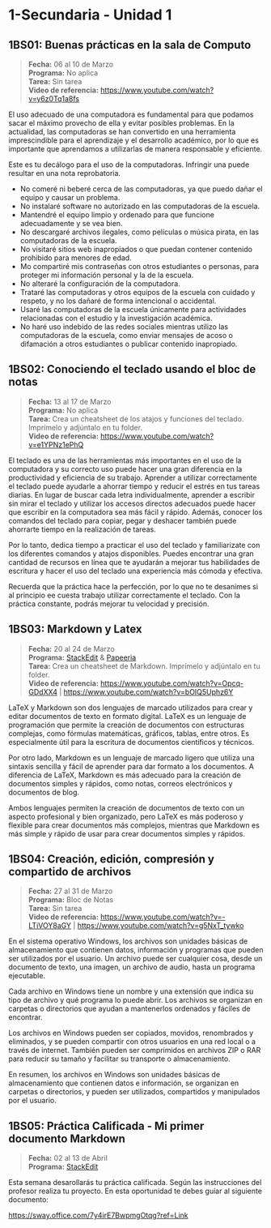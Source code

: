 # 1-Secundaria - Unidad 1

## 1BS01: Buenas prácticas en la sala de Computo

> **Fecha:** 06 al 10 de Marzo<br>**Programa:** No aplica <br>**Tarea:** Sin tarea <br>**Video de referencia:** https://www.youtube.com/watch?v=y6z0Tq1a8fs

El uso adecuado de una computadora es fundamental para que podamos sacar el máximo provecho de ella y evitar posibles problemas. En la actualidad, las computadoras se han convertido en una herramienta imprescindible para el aprendizaje y el desarrollo académico, por lo que es importante que aprendamos a utilizarlas de manera responsable y eficiente.

Este es tu decálogo para el uso de la computadoras. Infringir una puede resultar en una nota reprobatoria.

- No comeré ni beberé cerca de las computadoras, ya que puedo dañar el equipo y causar un problema.
- No instalaré software no autorizado en las computadoras de la escuela.
- Mantendré el equipo limpio y ordenado para que funcione adecuadamente y se vea bien.
- No descargaré archivos ilegales, como películas o música pirata, en las computadoras de la escuela.
- No visitaré sitios web inapropiados o que puedan contener contenido prohibido para menores de edad.
- Mo compartiré mis contraseñas con otros estudiantes o personas, para proteger mi información personal y la de la escuela.
- No alteraré la configuración de la computadora.
- Trataré las computadoras y otros equipos de la escuela con cuidado y respeto, y no los dañaré de forma intencional o accidental.
- Usaré las computadoras de la escuela únicamente para actividades relacionadas con el estudio y la investigación académica.
- No haré uso indebido de las redes sociales mientras utilizo las computadoras de la escuela, como enviar mensajes de acoso o difamación a otros estudiantes o publicar contenido inapropiado.


## 1BS02: Conociendo el teclado usando el bloc de notas

> **Fecha:** 13 al 17 de Marzo<br>**Programa:** No aplica <br>**Tarea:** Crea un cheatsheet de los atajos y funciones del teclado. Imprímelo y adjúntalo en tu folder.  <br>**Video de referencia:** https://www.youtube.com/watch?v=e1YPNz1ePhQ

El teclado es una de las herramientas más importantes en el uso de la computadora y su correcto uso puede hacer una gran diferencia en la productividad y eficiencia de su trabajo. Aprender a utilizar correctamente el teclado puede ayudarle a ahorrar tiempo y reducir el estrés en tus tareas diarias.
En lugar de buscar cada letra individualmente, aprender a escribir sin mirar el teclado y utilizar los accesos directos adecuados puede hacer que escribir en la computadora sea más fácil y rápido. Además, conocer los comandos del teclado para copiar, pegar y deshacer también puede ahorrarte tiempo en la realización de tareas.

Por lo tanto, dedica tiempo a practicar el uso del teclado y familiarizate con los diferentes comandos y atajos disponibles. Puedes encontrar una gran cantidad de recursos en línea que te ayudarán a mejorar tus habilidades de escritura y hacer el uso del teclado una experiencia más cómoda y efectiva.

Recuerda que la práctica hace la perfección, por lo que no te desanimes si al principio ee cuesta trabajo utilizar correctamente el teclado. Con la práctica constante, podrás mejorar tu velocidad y precisión.

## 1BS03: Markdown y Latex

> **Fecha:** 20 al 24 de Marzo<br>**Programa:** [StackEdit](https://stackedit.io/) & [Papeeria](https://papeeria.com/) <br>**Tarea:** Crea un cheatsheet de Markdown. Imprímelo y adjúntalo en tu folder.  <br>**Video de referencia:** https://www.youtube.com/watch?v=Opcq-GDdXX4 | https://www.youtube.com/watch?v=bOIQ5Uphz6Y

LaTeX y Markdown son dos lenguajes de marcado utilizados para crear y editar documentos de texto en formato digital. LaTeX es un lenguaje de programación que permite la creación de documentos con estructuras complejas, como fórmulas matemáticas, gráficos, tablas, entre otros. Es especialmente útil para la escritura de documentos científicos y técnicos.

Por otro lado, Markdown es un lenguaje de marcado ligero que utiliza una sintaxis sencilla y fácil de aprender para dar formato a los documentos. A diferencia de LaTeX, Markdown es más adecuado para la creación de documentos simples y rápidos, como notas, correos electrónicos y documentos de blog.

Ambos lenguajes permiten la creación de documentos de texto con un aspecto profesional y bien organizado, pero LaTeX es más poderoso y flexible para crear documentos más complejos, mientras que Markdown es más simple y rápido de usar para crear documentos simples y rápidos.

## 1BS04: Creación, edición, compresión y compartido de archivos

> **Fecha:** 27 al 31 de Marzo<br>**Programa:** Bloc de Notas <br>**Tarea:** Sin tarea  <br>**Video de referencia:** https://www.youtube.com/watch?v=-LTiVOY8aGY | https://www.youtube.com/watch?v=g5NxT_tywko

En el sistema operativo Windows, los archivos son unidades básicas de almacenamiento que contienen datos, información y programas que pueden ser utilizados por el usuario. Un archivo puede ser cualquier cosa, desde un documento de texto, una imagen, un archivo de audio, hasta un programa ejecutable.

Cada archivo en Windows tiene un nombre y una extensión que indica su tipo de archivo y qué programa lo puede abrir. Los archivos se organizan en carpetas o directorios que ayudan a mantenerlos ordenados y fáciles de encontrar.

Los archivos en Windows pueden ser copiados, movidos, renombrados y eliminados, y se pueden compartir con otros usuarios en una red local o a través de internet. También pueden ser comprimidos en archivos ZIP o RAR para reducir su tamaño y facilitar su transporte o almacenamiento.

En resumen, los archivos en Windows son unidades básicas de almacenamiento que contienen datos e información, se organizan en carpetas o directorios, y pueden ser utilizados, compartidos y manipulados por el usuario.

## 1BS05: Práctica Calificada - Mi primer documento Markdown

> **Fecha:** 02 al 13 de Abril<br>**Programa:** [StackEdit](https://stackedit.io/) <br>

Esta semana desarollarás tu práctica calificada. Según las instrucciones del profesor realiza tu proyecto. En esta oportunidad te debes guíar al siguiente documento:

https://sway.office.com/7y4irE7BwpmgOtqg?ref=Link

